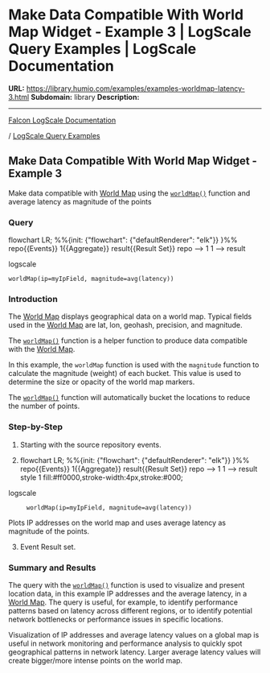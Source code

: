 # Make Data Compatible With World Map Widget - Example 3 | LogScale Query Examples | LogScale Documentation

**URL:** https://library.humio.com/examples/examples-worldmap-latency-3.html
**Subdomain:** library
**Description:** 

---

[Falcon LogScale Documentation](https://library.humio.com)

/ [LogScale Query Examples](examples.html)

## Make Data Compatible With World Map Widget - Example 3

Make data compatible with [World Map](https://library.humio.com/data-analysis/widgets-worldmap.html) using the [`worldMap()`](https://library.humio.com/data-analysis/functions-worldmap.html) function and average latency as magnitude of the points 

### Query

flowchart LR; %%{init: {"flowchart": {"defaultRenderer": "elk"}} }%% repo{{Events}} 1{{Aggregate}} result{{Result Set}} repo --> 1 1 --> result

logscale
    
    
    worldMap(ip=myIpField, magnitude=avg(latency))

### Introduction

The [World Map](https://library.humio.com/data-analysis/widgets-worldmap.html) displays geographical data on a world map. Typical fields used in the [World Map](https://library.humio.com/data-analysis/widgets-worldmap.html) are lat, lon, geohash, precision, and magnitude. 

The [`worldMap()`](https://library.humio.com/data-analysis/functions-worldmap.html) function is a helper function to produce data compatible with the [World Map](https://library.humio.com/data-analysis/widgets-worldmap.html). 

In this example, the `worldMap` function is used with the `magnitude` function to calculate the magnitude (weight) of each bucket. This value is used to determine the size or opacity of the world map markers. 

The [`worldMap()`](https://library.humio.com/data-analysis/functions-worldmap.html) function will automatically bucket the locations to reduce the number of points. 

### Step-by-Step

  1. Starting with the source repository events.

  2. flowchart LR; %%{init: {"flowchart": {"defaultRenderer": "elk"}} }%% repo{{Events}} 1{{Aggregate}} result{{Result Set}} repo --> 1 1 --> result style 1 fill:#ff0000,stroke-width:4px,stroke:#000;

logscale
         
         worldMap(ip=myIpField, magnitude=avg(latency))

Plots IP addresses on the world map and uses average latency as magnitude of the points. 

  3. Event Result set.




### Summary and Results

The query with the [`worldMap()`](https://library.humio.com/data-analysis/functions-worldmap.html) function is used to visualize and present location data, in this example IP addresses and the average latency, in a [World Map](https://library.humio.com/data-analysis/widgets-worldmap.html). The query is useful, for example, to identify performance patterns based on latency across different regions, or to identify potential network bottlenecks or performance issues in specific locations. 

Visualization of IP addresses and average latency values on a global map is useful in network monitoring and performance analysis to quickly spot geographical patterns in network latency. Larger average latency values will create bigger/more intense points on the world map.

